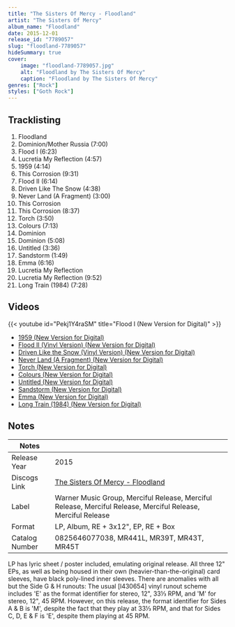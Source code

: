 ```yaml
---
title: "The Sisters Of Mercy - Floodland"
artist: "The Sisters Of Mercy"
album_name: "Floodland"
date: 2015-12-01
release_id: "7789057"
slug: "floodland-7789057"
hideSummary: true
cover:
    image: "floodland-7789057.jpg"
    alt: "Floodland by The Sisters Of Mercy"
    caption: "Floodland by The Sisters Of Mercy"
genres: ["Rock"]
styles: ["Goth Rock"]
---
```

## Tracklisting
1. Floodland
2. Dominion/Mother Russia (7:00)
3. Flood I (6:23)
4. Lucretia My Reflection (4:57)
5. 1959 (4:14)
6. This Corrosion (9:31)
7. Flood II (6:14)
8. Driven Like The Snow (4:38)
9. Never Land (A Fragment) (3:00)
10. This Corrosion
11. This Corrosion (8:37)
12. Torch (3:50)
13. Colours (7:13)
14. Dominion
15. Dominion (5:08)
16. Untitled (3:36)
17. Sandstorm (1:49)
18. Emma (6:16)
19. Lucretia My Reflection
20. Lucretia My Reflection (9:52)
21. Long Train (1984) (7:28)

## Videos
{{< youtube id="Pekj1Y4raSM" title="Flood I (New Version for Digital)" >}}
- [1959 (New Version for Digital)](https://www.youtube.com/watch?v=EWOQWsvQB-k)
- [Flood II (Vinyl Version) (New Version for Digital)](https://www.youtube.com/watch?v=AMbsclRxsjk)
- [Driven Like the Snow (Vinyl Version) (New Version for Digital)](https://www.youtube.com/watch?v=qqqvQ7GI058)
- [Never Land (A Fragment) (New Version for Digital)](https://www.youtube.com/watch?v=EjVZBS9C5Gw)
- [Torch (New Version for Digital)](https://www.youtube.com/watch?v=8rUXffWx2mE)
- [Colours (New Version for Digital)](https://www.youtube.com/watch?v=PpVHw2ehZa0)
- [Untitled (New Version for Digital)](https://www.youtube.com/watch?v=lQ87rfkvAes)
- [Sandstorm (New Version for Digital)](https://www.youtube.com/watch?v=XckmFiSXi9Y)
- [Emma (New Version for Digital)](https://www.youtube.com/watch?v=JPNF7W3q9fk)
- [Long Train (1984) (New Version for Digital)](https://www.youtube.com/watch?v=K-pR4KvDnc8)

## Notes
| Notes          |             |
| ---------------| ----------- |
| Release Year   | 2015 |
| Discogs Link   | [The Sisters Of Mercy - Floodland](https://www.discogs.com/release/7789057-The-Sisters-Of-Mercy-Floodland) |
| Label          | Warner Music Group, Merciful Release, Merciful Release, Merciful Release, Merciful Release, Merciful Release |
| Format         | LP, Album, RE + 3x12\", EP, RE + Box |
| Catalog Number | 0825646077038, MR441L, MR39T, MR43T, MR45T |

LP has lyric sheet / poster included, emulating original release.  All three 12" EPs, as well as being housed in their own (heavier-than-the-original) card sleeves, have black poly-lined inner sleeves.  There are anomalies with all but the Side G & H runouts: The usual [l430654] vinyl runout scheme includes 'E' as the format identifier for stereo, 12", 33⅓ RPM, and 'M' for stereo, 12", 45 RPM. However, on this release, the format identifier for Sides A & B is 'M', despite the fact that they play at 33⅓ RPM, and that for Sides C, D, E & F is 'E', despite them playing at 45 RPM.
